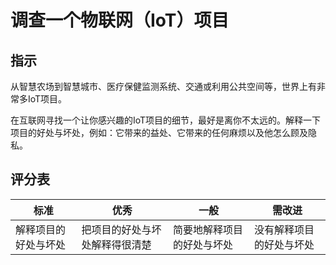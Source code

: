 # 调查一个物联网（IoT）项目 

## 指示

从智慧农场到智慧城市、医疗保健监测系统、交通或利用公共空间等，世界上有非常多IoT项目。

在互联网寻找一个让你感兴趣的IoT项目的细节，最好是离你不太远的。解释一下项目的好处与坏处，例如：它带来的益处、它带来的任何麻烦以及他怎么顾及隐私。

## 评分表

| 标准 | 优秀 | 一般 | 需改进 |
| -------- | --------- | -------- | ----------------- |
| 解释项目的好处与坏处 | 把项目的好处与坏处解释得很清楚 | 简要地解释项目的好处与坏处 | 没有解释项目的好处与坏处 |
